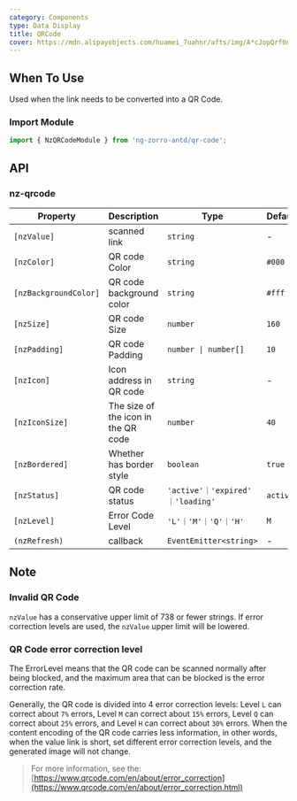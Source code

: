 ```yaml
---
category: Components
type: Data Display
title: QRCode
cover: https://mdn.alipayobjects.com/huamei_7uahnr/afts/img/A*cJopQrf0ncwAAAAAAAAAAAAADrJ8AQ/original
---
```


## When To Use

Used when the link needs to be converted into a QR Code.

### Import Module

```ts
import { NzQRCodeModule } from 'ng-zorro-antd/qr-code';
```

## API

### nz-qrcode

| Property              | Description                         | Type                            | Default  |
|-----------------------|-------------------------------------|---------------------------------|----------|
| `[nzValue]`           | scanned link                        | `string`                        | -        |
| `[nzColor]`           | QR code Color                       | `string`                        | `#000`   |
| `[nzBackgroundColor]` | QR code background color            | `string`                        | `#fff`   |
| `[nzSize]`            | QR code Size                        | `number`                        | `160`    |
| `[nzPadding]`         | QR code Padding                     | `number \| number[]`            | `10`     |
| `[nzIcon]`            | Icon address in QR code             | `string`                        | -        |
| `[nzIconSize]`        | The size of the icon in the QR code | `number`                        | `40`     |
| `[nzBordered]`        | Whether has border style            | `boolean`                       | `true`   |
| `[nzStatus]`          | QR code status                      | `'active'｜'expired' ｜'loading'` | `active` |
| `[nzLevel]`           | Error Code Level                    | `'L'｜'M'｜'Q'｜'H'`               | `M`      |
| `(nzRefresh)`         | callback                            | `EventEmitter<string>`          | -        |

## Note

### Invalid QR Code

`nzValue` has a conservative upper limit of 738 or fewer strings. If error correction levels are used, the `nzValue` upper limit will be lowered.

### QR Code error correction level

The ErrorLevel means that the QR code can be scanned normally after being blocked, and the maximum area that can be blocked is the error correction rate.

Generally, the QR code is divided into 4 error correction levels: Level `L` can correct about `7%` errors, Level `M` can correct about `15%` errors, Level `Q` can correct about `25%` errors, and Level `H` can correct about `30%` errors. When the content encoding of the QR code carries less information, in other words, when the value link is short, set different error correction levels, and the generated image will not change.

> For more information, see the: [https://www.qrcode.com/en/about/error_correction](https://www.qrcode.com/en/about/error_correction.html)
